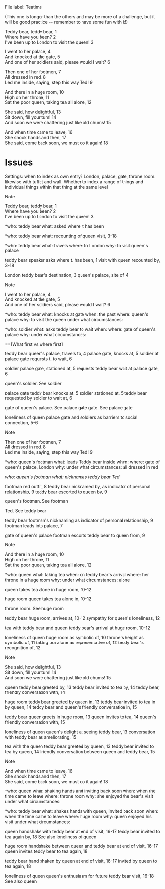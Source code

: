 File label: Teatime

(This one is longer than the others and may be more of a challenge, but it will be good practice -- remember to have some fun with it!)

Teddy bear, teddy bear, 1  
Where have you been? 2  
I've been up to London to visit the queen! 3

I went to her palace, 4  
And knocked at the gate, 5  
And one of her soldiers said, please would I wait? 6

Then one of her footmen, 7  
All dressed in red, 8  
Led me inside, saying, step this way Ted! 9

And there in a huge room, 10  
High on her throne, 11  
Sat the poor queen, taking tea all alone, 12

She said, how delightful, 13  
Sit down, fill your tum! 14  
And soon we were chattering just like old chums! 15

And when time came to leave, 16  
She shook hands and then, 17  
She said, come back soon, we must do it again! 18

# Issues
Settings: when to index as own entry? 
London, palace, gate, throne room. likewise with tuffet and wall. 
Whether to index a range of things and individual things within that thing at the same level 

> [!NOTE]
> Teddy bear, teddy bear, 1  
> Where have you been? 2  
> I've been up to London to visit the queen! 3
> 

*who: teddy bear
what: asked where it has been

*who: teddy bear
what: recounting of queen visit, 3-18

*who: teddy bear
what: travels
where: to London
why: to visit queen's palace

teddy bear
	speaker asks where t. has been, 1
	visit with queen recounted by, 3-18

London
	teddy bear's destination, 3
	queen's palace, site of, 4
	

> [!NOTE]
> I went to her palace, 4  
> And knocked at the gate, 5  
> And one of her soldiers said, please would I wait? 6

*who: teddy bear
what: knocks at gate
when: the past
where: queen's palace
why: to visit the queen
under what circumstances: 

*who: soldier
what: asks teddy bear to wait
when: 
where: gate of queen's palace
why: 
under what circumstances: 

==[What first vs where first]

teddy bear
	queen's palace, travels to, 4
	palace gate, knocks at, 5
	soldier at palace gate requests t. to wait, 6

soldier
	palace gate, stationed at, 5
	requests teddy bear wait at palace gate, 6

queen's soldier. See soldier

palace gate
	teddy bear knocks at, 5
	soldier stationed at, 5
	teddy bear requested by soldier to wait at, 6

gate of queen's palace. See palace gate
gate. See palace gate

loneliness of queen
	palace gate and soldiers as barriers to social connection, 5-6


> [!NOTE]
> Then one of her footmen, 7  
> All dressed in red, 8  
> Led me inside, saying, step this way Ted! 9

*who: queen's footman
what: leads Teddy bear inside
when:
where: gate of queen's palace, London
why: 
under what circumstances: all dressed in red

*who: queen's footman
what: nicknames teddy bear Ted*

footman
	red outfit, 8
	teddy bear nicknamed by, as indicator of personal relationship, 9
	teddy bear escorted to queen by, 9
	
queen's footman. See footman

Ted. See teddy bear

teddy bear
	footman's nicknaming as indicator of personal relationship, 9
	footman leads into palace, 7

gate of queen's palace
	footman escorts teddy bear to queen from, 9

	
> [!NOTE]
> And there in a huge room, 10  
> High on her throne, 11  
> Sat the poor queen, taking tea all alone, 12

*who: queen
what: taking tea
when: on teddy bear's arrival
where: her throne in a huge room
why: 
under what circumstances: alone

queen
	takes tea alone in huge room, 10-12

huge room
	queen takes tea alone in, 10-12

throne room. See huge room

teddy bear
	huge room, arrives at, 10-12
	sympathy for queen's loneliness, 12

tea with teddy bear and queen
	teddy bear's arrival at huge room, 10-12

loneliness of queen
	huge room as symbolic of, 10
	throne's height as symbolic of, 11
	taking tea alone as representative of, 12
	teddy bear's recognition of, 12
	

> [!NOTE]
> She said, how delightful, 13  
> Sit down, fill your tum! 14  
> And soon we were chattering just like old chums! 15

queen
	teddy bear greeted by, 13
	teddy bear invited to tea by, 14
	teddy bear, friendly conversation with, 14

huge room
	teddy bear greeted by queen in, 13
	teddy bear invited to tea in by queen, 14
	teddy bear and queen's friendly conversation in, 15

teddy bear
	queen greets in huge room, 13
	queen invites to tea, 14
	queen's friendly conversation with, 15

loneliness of queen
	queen's delight at seeing teddy bear, 13
	conversation with teddy bear as ameliorating, 15
	
tea with the queen
	teddy bear greeted by queen, 13
	teddy bear invited to tea by queen, 14
	friendly conversation between queen and teddy bear, 15

> [!NOTE]
> And when time came to leave, 16  
> She shook hands and then, 17  
> She said, come back soon, we must do it again! 18
> 

*who: queen
what: shaking hands and inviting back soon
when: when the time came to leave
where: throne room
why: she enjoyed the bear's visit
under what circumstances: 

*who: teddy bear
what: shakes hands with queen, invited back soon
when: when the time came to leave
where: huge room
why: queen enjoyed his visit
under what circumstances: 

queen
	handshake with teddy bear at end of visit, 16-17
	teddy bear invited to tea again by, 18
	See also loneliness of queen

huge room
	handshake between queen and teddy bear at end of visit, 16-17
	queen invites teddy bear to tea again, 18

teddy bear
	hand shaken by queen at end of visit, 16-17
	invited by queen to tea again, 18

loneliness of queen
	queen's enthusiasm for future teddy bear visit, 16-18
	See also queen
